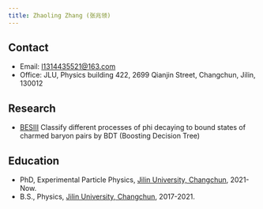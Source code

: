 ```yaml
---
title: Zhaoling Zhang (张兆领)
---
```


## Contact
- Email: [l1314435521@163.com](l1314435521@163.com)
- Office: JLU, Physics building 422, 2699 Qianjin Street, Changchun, Jilin, 130012

## Research
- [BESIII](http://bes3.ihep.ac.cn) Classify different processes of phi decaying to bound states of charmed baryon pairs by BDT (Boosting Decision Tree)

## Education
- PhD, Experimental Particle Physics, [Jilin University, Changchun](https://phy.jlu.edu.cn/), 2021-Now.
- B.S., Physics, [Jilin University, Changchun](https://phy.jlu.edu.cn/), 2017-2021.

